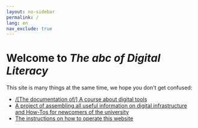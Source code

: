 ```yaml
---
layout: no-sidebar
permalink: /
lang: en
nav_exclude: true
---
```


# Welcome to _The abc of Digital Literacy_

This site is many things at the same time, we hope you don't get confused:

- [/[The documentation of/] A course about digital tools]({{site.baseurl}}/news)
- [A project of assembling all useful information on digital infrastructure and How-Tos for newcomers of the university]({{site.baseurl}}/docs)
- [The instructions on how to operate this website]({{site.baseurl}}/this-website)

